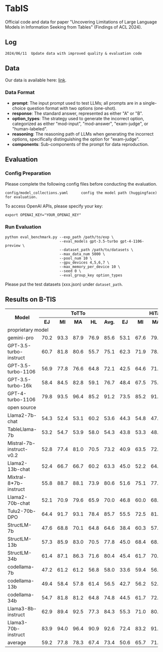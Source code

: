 # TabIS

Official code and data for paper "Uncovering Limitations of Large Language Models in Information Seeking from Tables" (Findings of ACL 2024).

## Log
```
2024/06/11  Update data with improved quality & evaluation code
```

## Data
Our data is available here: [link](https://drive.google.com/file/d/1MFwMTHgxOTh7QFFRQ3cszoMCFxhNv9ui/view?usp=sharing).

### Data Format
- **prompt**: The input prompt used to test LLMs; all prompts are in a single-choice question format with two options (one-shot).
- **response**: The standard answer, represented as either "A" or "B".
- **option_types**: The strategy used to generate the incorrect option, categorized as either "mod-input", "mod-answer", "exam-judge", or "human-labeled".
- **reasoning**: The reasoning path of LLMs when generating the incorrect options, specifically distinguishing the option for "exam-judge".
- **components**: Sub-components of the prompt for data reproduction.

## Evaluation

### Config Preparation
Please complete the following config files before conducting the evaluation.

```
config/model_collections.yaml      config the model path (huggingface) for evaluation.
```

To access OpenAI APIs, please specify your key:
```
export OPENAI_KEY="YOUR_OPENAI_KEY"
```


### Run Evaluation
```
python eval_benchmark.py --exp_path /path/to/exp \
                         --eval_models gpt-3.5-turbo gpt-4-1106-preview \
                         --dataset_path /path/to/datasets \
                         --max_data_num 5000 \
                         --pool_num 10 \
                         --gpu_devices 4,5,6,7 \
                         --max_memory_per_device 10 \
                         --seed 0 \
                         --eval_group_key option_types
```
Please put the test datasets (xxx.json) under `dataset_path`.


## Results on B-TIS

<table>
    <tr>
        <th rowspan="2" class="center-text">Model</th>
        <th colspan="5" class="center-text">ToTTo</th>
        <th colspan="5" class="center-text">HiTab</th>
    </tr>
    <tr>
        <th>EJ</th>
        <th>MI</th>
        <th>MA</th>
        <th>HL</th>
        <th>Avg.</th>
        <th>EJ</th>
        <th>MI</th>
        <th>MA</th>
        <th>HL</th>
        <th>Avg.</th>
    </tr>
    <tr>
        <td colspan="11">proprietary model</td>
    </tr>
    <tr>
        <td>gemini-pro</td>
        <td>70.2</td>
        <td>93.3</td>
        <td>87.9</td>
        <td>76.9</td>
        <td>85.6</td>
        <td>53.1</td>
        <td>67.6</td>
        <td>79.1</td>
        <td>67.4</td>
        <td>66.6</td>
    </tr>
    <tr>
        <td>GPT-3.5-turbo-instruct</td>
        <td>60.7</td>
        <td>81.8</td>
        <td>80.6</td>
        <td>55.7</td>
        <td>75.1</td>
        <td>62.3</td>
        <td>71.9</td>
        <td>78.4</td>
        <td>45.7</td>
        <td>68.3</td>
    </tr>
    <tr>
        <td>GPT-3.5-turbo-1106</td>
        <td>56.9</td>
        <td>77.8</td>
        <td>76.6</td>
        <td>64.8</td>
        <td>72.1</td>
        <td>42.5</td>
        <td>64.6</td>
        <td>71.3</td>
        <td>48.6</td>
        <td>57.5</td>
    </tr>
    <tr>
        <td>GPT-3.5-turbo-16k</td>
        <td>58.4</td>
        <td>84.5</td>
        <td>82.8</td>
        <td>59.1</td>
        <td>76.7</td>
        <td>48.4</td>
        <td>67.5</td>
        <td>75.4</td>
        <td>43.8</td>
        <td>61.2</td>
    </tr>
    <tr>
        <td>GPT-4-turbo-1106</td>
        <td>79.8</td>
        <td>93.5</td>
        <td>96.4</td>
        <td>85.2</td>
        <td>91.2</td>
        <td>73.5</td>
        <td>85.2</td>
        <td>91.8</td>
        <td>77.1</td>
        <td>82.4</td>
    </tr>
    <tr>
        <td colspan="11">open source</td>
    </tr>
    <tr>
        <td>Llama2-7b-chat</td>
        <td>54.3</td>
        <td>52.4</td>
        <td>53.1</td>
        <td>60.2</td>
        <td>53.6</td>
        <td>44.3</td>
        <td>54.8</td>
        <td>47.8</td>
        <td>39.1</td>
        <td>47.8</td>
    </tr>
    <tr>
        <td>TableLlama-7b</td>
        <td>53.2</td>
        <td>54.7</td>
        <td>53.9</td>
        <td>58.0</td>
        <td>54.3</td>
        <td>43.8</td>
        <td>53.3</td>
        <td>48.9</td>
        <td>41.0</td>
        <td>47.7</td>
    </tr>
    <tr>
        <td>Mistral-7b-instruct-v0.2</td>
        <td>52.8</td>
        <td>77.4</td>
        <td>81.0</td>
        <td>70.5</td>
        <td>73.2</td>
        <td>40.9</td>
        <td>63.5</td>
        <td>72.4</td>
        <td>47.6</td>
        <td>56.9</td>
    </tr>
    <tr>
        <td>Llama2-13b-chat</td>
        <td>52.4</td>
        <td>66.7</td>
        <td>66.7</td>
        <td>60.2</td>
        <td>63.3</td>
        <td>45.0</td>
        <td>52.2</td>
        <td>64.8</td>
        <td>53.3</td>
        <td>53.4</td>
    </tr>
    <tr>
        <td>Mixtral-8*7b-instruct</td>
        <td>55.8</td>
        <td>88.7</td>
        <td>88.1</td>
        <td>73.9</td>
        <td>80.6</td>
        <td>51.6</td>
        <td>75.1</td>
        <td>77.1</td>
        <td>52.4</td>
        <td>65.6</td>
    </tr>
    <tr>
        <td>Llama2-70b-chat</td>
        <td>52.1</td>
        <td>70.9</td>
        <td>79.6</td>
        <td>65.9</td>
        <td>70.0</td>
        <td>46.8</td>
        <td>60.0</td>
        <td>68.0</td>
        <td>50.5</td>
        <td>56.9</td>
    </tr>
    <tr>
        <td>Tulu2-70b-DPO</td>
        <td>64.4</td>
        <td>91.7</td>
        <td>93.1</td>
        <td>78.4</td>
        <td>85.7</td>
        <td>55.5</td>
        <td>72.5</td>
        <td>81.4</td>
        <td>61.0</td>
        <td>68.2</td>
    </tr>
    <tr>
        <td>StructLM-7b</td>
        <td>47.6</td>
        <td>68.8</td>
        <td>70.1</td>
        <td>64.8</td>
        <td>64.6</td>
        <td>38.4</td>
        <td>60.3</td>
        <td>57.7</td>
        <td>49.5</td>
        <td>50.8</td>
    </tr>
    <tr>
        <td>StructLM-13b</td>
        <td>57.3</td>
        <td>85.9</td>
        <td>83.0</td>
        <td>70.5</td>
        <td>77.8</td>
        <td>45.0</td>
        <td>68.4</td>
        <td>68.9</td>
        <td>50.5</td>
        <td>58.9</td>
    </tr>
    <tr>
        <td>StructLM-34b</td>
        <td>61.4</td>
        <td>87.1</td>
        <td>86.3</td>
        <td>71.6</td>
        <td>80.4</td>
        <td>45.4</td>
        <td>61.7</td>
        <td>70.2</td>
        <td>52.4</td>
        <td>57.7</td>
    </tr>
    <tr>
        <td>codellama-7b</td>
        <td>47.2</td>
        <td>61.2</td>
        <td>61.2</td>
        <td>56.8</td>
        <td>58.0</td>
        <td>33.6</td>
        <td>59.4</td>
        <td>56.3</td>
        <td>41.0</td>
        <td>47.9</td>
    </tr>
    <tr>
        <td>codellama-13b</td>
        <td>49.4</td>
        <td>58.4</td>
        <td>57.8</td>
        <td>61.4</td>
        <td>56.5</td>
        <td>42.7</td>
        <td>56.2</td>
        <td>52.5</td>
        <td>40.0</td>
        <td>49.0</td>
    </tr>
    <tr>
        <td>codellama-34b</td>
        <td>54.7</td>
        <td>81.8</td>
        <td>81.2</td>
        <td>64.8</td>
        <td>74.8</td>
        <td>44.5</td>
        <td>61.7</td>
        <td>72.1</td>
        <td>44.8</td>
        <td>57.3</td>
    </tr>
    <tr>
        <td>Llama3-8b-instruct</td>
        <td>62.9</td>
        <td>89.4</td>
        <td>92.5</td>
        <td>77.3</td>
        <td>84.3</td>
        <td>55.3</td>
        <td>71.0</td>
        <td>80.9</td>
        <td>58.1</td>
        <td>67.3</td>
    </tr>
    <tr>
        <td>Llama3-70b-instruct</td>
        <td>83.9</td>
        <td>94.0</td>
        <td>96.4</td>
        <td>90.9</td>
        <td>92.6</td>
        <td>72.4</td>
        <td>83.2</td>
        <td>91.5</td>
        <td>74.3</td>
        <td>81.1</td>
    </tr>
    <tr>
        <td>average</td>
        <td>59.2</td>
        <td>77.8</td>
        <td>78.3</td>
        <td>67.4</td>
        <td>73.4</td>
        <td>50.6</td>
        <td>65.7</td>
        <td>71.4</td>
        <td>52.3</td>
        <td>61.0</td>
    </tr>
</table>